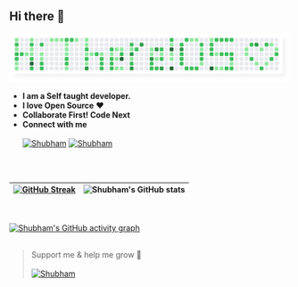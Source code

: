 ## Hi there 👋
![Shubham Kukreti](https://raw.githubusercontent.com/KukretiShubham/KukretiShubham/main/Group%202.png)
- **I am a Self taught developer.**
- **I love Open Source** ❤️ 
- **Collaborate First! Code Next**
- **Connect with me** <br></br>
[![Shubham](https://img.icons8.com/color/48/000000/twitter--v1.png)](https://twitter.com/ShubhamKukretii) [![Shubham](https://img.icons8.com/fluency/48/000000/linkedin.png)](https://www.linkedin.com/in/shubhamkukreti/)

<br></br>

| [![GitHub Streak](https://github-readme-streak-stats.herokuapp.com?user=KukretiShubham&theme=radical)](https://git.io/streak-stats) | ![Shubham's GitHub stats](https://github-readme-stats.vercel.app/api?username=KukretiShubham&show_icons=true&theme=radical&count_private=true) |
|--|--|

<br></br>
[![Shubham's GitHub activity graph](https://activity-graph.herokuapp.com/graph?username=KukretiShubham&bg_color=1F222E&color=F8D866&line=F85D7F&point=FFFFFF&hide_border=true)](https://git.io/KukretiShubham)
<br></br>
> Support me & help me grow 🤗
<br></br>
[![Shubham](https://www.buymeacoffee.com/assets/img/guidelines/download-assets-sm-1.svg)](https://www.buymeacoffee.com/shubhamkukreti)
